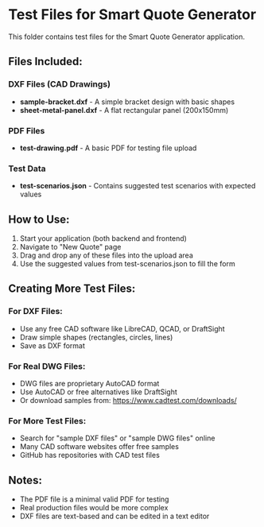 # Test Files for Smart Quote Generator

This folder contains test files for the Smart Quote Generator application.

## Files Included:

### DXF Files (CAD Drawings)
- **sample-bracket.dxf** - A simple bracket design with basic shapes
- **sheet-metal-panel.dxf** - A flat rectangular panel (200x150mm)

### PDF Files
- **test-drawing.pdf** - A basic PDF for testing file upload

### Test Data
- **test-scenarios.json** - Contains suggested test scenarios with expected values

## How to Use:

1. Start your application (both backend and frontend)
2. Navigate to "New Quote" page
3. Drag and drop any of these files into the upload area
4. Use the suggested values from test-scenarios.json to fill the form

## Creating More Test Files:

### For DXF Files:
- Use any free CAD software like LibreCAD, QCAD, or DraftSight
- Draw simple shapes (rectangles, circles, lines)
- Save as DXF format

### For Real DWG Files:
- DWG files are proprietary AutoCAD format
- Use AutoCAD or free alternatives like DraftSight
- Or download samples from: https://www.cadtest.com/downloads/

### For More Test Files:
- Search for "sample DXF files" or "sample DWG files" online
- Many CAD software websites offer free samples
- GitHub has repositories with CAD test files

## Notes:
- The PDF file is a minimal valid PDF for testing
- Real production files would be more complex
- DXF files are text-based and can be edited in a text editor
